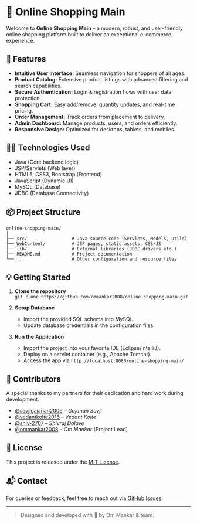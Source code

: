 # 🛒 Online Shopping Main

Welcome to **Online Shopping Main** – a modern, robust, and user-friendly online shopping platform built to deliver an exceptional e-commerce experience.

## 🚀 Features

- **Intuitive User Interface:** Seamless navigation for shoppers of all ages.
- **Product Catalog:** Extensive product listings with advanced filtering and search capabilities.
- **Secure Authentication:** Login & registration flows with user data protection.
- **Shopping Cart:** Easy add/remove, quantity updates, and real-time pricing.
- **Order Management:** Track orders from placement to delivery.
- **Admin Dashboard:** Manage products, users, and orders efficiently.
- **Responsive Design:** Optimized for desktops, tablets, and mobiles.

## 🧑‍💻 Technologies Used

- Java (Core backend logic)
- JSP/Servlets (Web layer)
- HTML5, CSS3, Bootstrap (Frontend)
- JavaScript (Dynamic UI)
- MySQL (Database)
- JDBC (Database Connectivity)

## 📦 Project Structure

```
online-shopping-main/
│
├── src/                 # Java source code (Servlets, Models, Utils)
├── WebContent/          # JSP pages, static assets, CSS/JS
├── lib/                 # External libraries (JDBC drivers etc.)
├── README.md            # Project documentation
└── ...                  # Other configuration and resource files
```

## 💡 Getting Started

1. **Clone the repository**  
   `git clone https://github.com/ommankar2008/online-shopping-main.git`

2. **Setup Database**  
   - Import the provided SQL schema into MySQL.
   - Update database credentials in the configuration files.

3. **Run the Application**  
   - Import the project into your favorite IDE (Eclipse/IntelliJ).
   - Deploy on a servlet container (e.g., Apache Tomcat).
   - Access the app via `http://localhost:8080/online-shopping-main/`

## 🤝 Contributors

A special thanks to my partners for their dedication and hard work during development:

- [@savjigajanan2006](https://github.com/savjigajanan2006) – *Gajanan Savji*
- [@vedantkolte2016](https://github.com/vedantkolte2016) – *Vedant Kolte*
- [@shiv-2707](https://github.com/shiv-2707) – *Shivraj Dalave*
- [@ommankar2008](https://github.com/ommankar2008) – *Om Mankar* (Project Lead)

## 📄 License

This project is released under the [MIT License](LICENSE).

## 📬 Contact

For queries or feedback, feel free to reach out via [GitHub Issues](https://github.com/ommankar2008/online-shopping-main/issues).

---

> Designed and developed with 💙 by Om Mankar & team.
